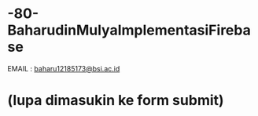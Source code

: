 # -80-BaharudinMulyaImplementasiFirebase

EMAIL : baharu12185173@bsi.ac.id   

# (lupa dimasukin ke form submit)
